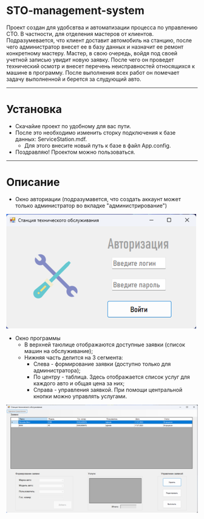 # STO-management-system
Проект создан для удобсвтва и автоматизации процесса по управлению СТО. В частности, для отделения мастеров от клиентов. Подразумевается, что клиент доставит автомобиль на станцию, после чего администратор внесет ее в базу данных и назначит ее ремонт конкретному мастеру. Мастер, в свою очередь, войдя под своей учетной записью увидит новую заявку. После чего он проведет технический осмотр и внесет перечень неисправностей относящихся к машине в программу. После выполнения всех работ он помечает задачу выполненной и берется за слудующий авто. 
___
# Установка
* Скачайие проект по удобному для вас пути.
* После это необходимо изменить сторку подключения к базе данных: ServiceStation.mdf.
  * Для этого внесите новый путь к базе в файл App.config.
* Поздравляю! Проектом можно пользоваться.
___
# Описание
* Окно авториации (подразумавется, что создать аккаунт может только администратор во вкладке "администрирование")
<img src="images/authorization.png" width="500">

* Окно программы
  * В верхней таюлице отображаются доступные заявки (список машин на обслуживание);
  * Нижняя часть делится на 3 сегмента:
    * Слева - формирование заявки (доступно только для администратора);
    * По центру - таблица. Здесь отображается список услуг для каждого авто и общая цена за них;
    * Справа - управления заявкой. При помощи центральной кнопки можно управлять услугами.
<img src="images/program.png" width="1000">


